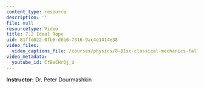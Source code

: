 ```yaml
---
content_type: resource
description: ''
file: null
resourcetype: Video
title: 7.2 Ideal Rope
uid: 81ffd022-0fb6-d6b6-7316-9ac4e1414e38
video_files:
  video_captions_file: /courses/physics/8-01sc-classical-mechanics-fall-2016/week-2-newtons-laws/7.2-ideal-rope/7.2-ideal-rope/CfBeCHrQj_U.vtt
video_metadata:
  youtube_id: CfBeCHrQj_U
---
```


**Instructor:** Dr. Peter Dourmashkin